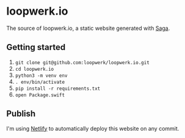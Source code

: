 # loopwerk.io

The source of loopwerk.io, a static website generated with [Saga](https://github.com/loopwerk/Saga).

## Getting started

1. `git clone git@github.com:loopwerk/loopwerk.io.git`
2. `cd loopwerk.io`
3. `python3 -m venv env`
4. `. env/bin/activate`
5. `pip install -r requirements.txt`
6. `open Package.swift`


## Publish

I'm using [Netlify](https://netflify.com) to automatically deploy this website on any commit.
